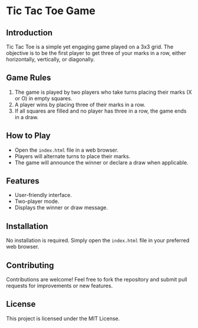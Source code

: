 # Tic Tac Toe Game

## Introduction
Tic Tac Toe is a simple yet engaging game played on a 3x3 grid. The objective is to be the first player to get three of your marks in a row, either horizontally, vertically, or diagonally.

## Game Rules
1. The game is played by two players who take turns placing their marks (X or O) in empty squares.
2. A player wins by placing three of their marks in a row.
3. If all squares are filled and no player has three in a row, the game ends in a draw.

## How to Play
- Open the `index.html` file in a web browser.
- Players will alternate turns to place their marks.
- The game will announce the winner or declare a draw when applicable.

## Features
- User-friendly interface.
- Two-player mode.
- Displays the winner or draw message.

## Installation
No installation is required. Simply open the `index.html` file in your preferred web browser.

## Contributing
Contributions are welcome! Feel free to fork the repository and submit pull requests for improvements or new features.

## License
This project is licensed under the MIT License.
